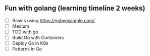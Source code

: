 ## Fun with golang (learning timeline 2 weeks)

- [ ] Basics using https://gobyexample.com/
- [ ] Medium
- [ ] TDD with go
- [ ] Build Go with Containers
- [ ] Deploy Go in K8s
- [ ] Patterns in Go